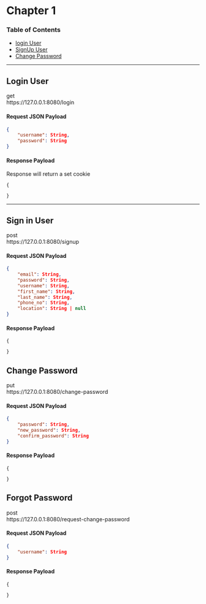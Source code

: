 # Chapter 1


### Table of Contents
* [login User](#login-user)
* [SignUp User](#sign-in-user)
* [Change Password]()


  
   

---

## Login User

<div class="endpoint">
    <div class="method-get">get</div>
    https://127.0.0.1:8080/login   
</div>

#### Request JSON Payload    
```json
{
    "username": String,
    "password": String
}
```

#### Response Payload
Response will return a set cookie 
```
{

}
```


---

## Sign in User

<div class="endpoint">
    <div class="method-post">post</div>
    https://127.0.0.1:8080/signup   
</div>

#### Request JSON Payload    
```json
{
    "email": String,
    "password": String,
    "username": String,
    "first_name": String,
    "last_name": String,
    "phone_no": String,
    "location": String | null
}
```
#### Response Payload
```
{

}
```


## Change Password

<div class="endpoint">
    <div class="method-put">put</div>
    https://127.0.0.1:8080/change-password   
</div>

#### Request JSON Payload    
```json
{
    "password": String,
    "new_password": String,
    "confirm_password": String
}
```
#### Response Payload
```
{

}
```


## Forgot Password

<div class="endpoint">
    <div class="method-post">post</div>
    https://127.0.0.1:8080/request-change-password   
</div>

#### Request JSON Payload    
```json
{
    "username": String
}
```
#### Response Payload
```
{
    
}
```





